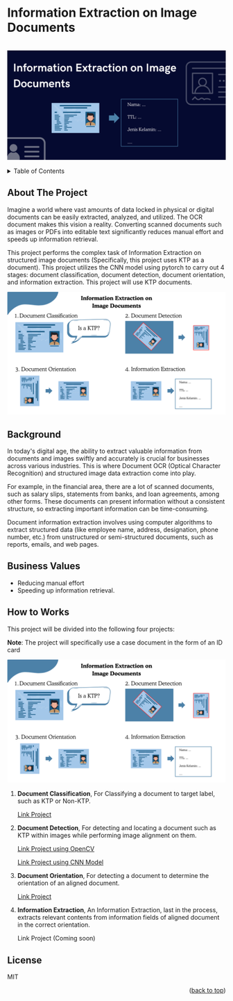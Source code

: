# Information Extraction on Image Documents

<br />
<div align="center">
  <a href="">
    <img src="static/Information Extraction on Image Documents.png">
  </a>
</div>

<p></p>

<!-- TABLE OF CONTENTS -->
<details>
  <p>
  <summary>Table of Contents</summary>
  <ol>
    <li> <a href="#about-the-project">About The Project</a></li>
    <li><a href="#background">Background</a></li>
    <li><a href="#business-values">Business Values</a></li>
    <li><a href="#how-to-works">How to Works</a></li>
    <li><a href="#license">License</a></li>
  </ol>
  </p>
</details>


<p></p>

<!-- ABOUT THE PROJECT -->
## About The Project

Imagine a world where vast amounts of data locked in physical or digital documents can be easily extracted, analyzed, and utilized. The OCR document makes this vision a reality. Converting scanned documents such as images or PDFs into editable text significantly reduces manual effort and speeds up information retrieval.

This project performs the complex task of Information Extraction on structured image documents (Specifically, this project uses KTP as a document). This project utilizes the CNN model using pytorch to carry out 4 stages: document classification, document detection, document orientation, and information extraction. This project will use KTP documents.

<div align="center">
  <a href="">
    <img src="static/ information extraction.png" width="600">
  </a>
</div>


## Background
In today's digital age, the ability to extract valuable information from documents and images swiftly and accurately is crucial for businesses across various industries. This is where Document OCR (Optical Character Recognition) and structured image data extraction come into play. 

For example, in the financial area, there are a lot of scanned documents, such as salary slips, statements from banks, and loan agreements, among other forms. These documents can present information without a consistent structure, so extracting important information can be time-consuming.

Document information extraction involves using computer algorithms to extract structured data (like employee name, address, designation, phone number, etc.) from unstructured or semi-structured documents, such as reports, emails, and web pages. 

## Business Values
- Reducing manual effort
- Speeding up information retrieval.


## How to Works
This project will be divided into the following four projects:

**Note**: The project will specifically use a case document in the form of an ID card

<div align="center">
  <a href="">
    <img src="static/ information extraction.png" width="600">
  </a>
</div>

1. **Document Classification**, For Classifying a document to target label, such as KTP or Non-KTP.

    [Link Project](https://github.com/ALDOPUTRA07/ktp_classification)

2. **Document Detection**, For detecting and locating a document such as KTP within images while performing image alignment on them.

    [Link Project using OpenCV](https://github.com/ALDOPUTRA07/edge_detection_using_opencv)

    [Link Project using CNN Model](https://github.com/ALDOPUTRA07/id_card_detection_mask_rcnn)
3. **Document Orientation**, For detecting a document to determine the orientation of an aligned document.
    
    [Link Project](https://github.com/ALDOPUTRA07/id_card_orientation)
4. **Information Extraction**, An Information Extraction, last in the process, extracts relevant contents from information fields of aligned document in the correct orientation.
    
    Link Project (Coming soon)


## License
MIT

<p align="right">(<a href="#automed-forecasting">back to top</a>)</p>


<!-- MARKDOWN LINKS & IMAGES -->
<!-- https://www.markdownguide.org/basic-syntax/#reference-style-links -->
[Pytorch]: https://img.shields.io/badge/PyTorch-EE4C2C?style=for-the-badge&logo=pytorch&logoColor=white
[Pytorch-url]: https://pytorch.org/